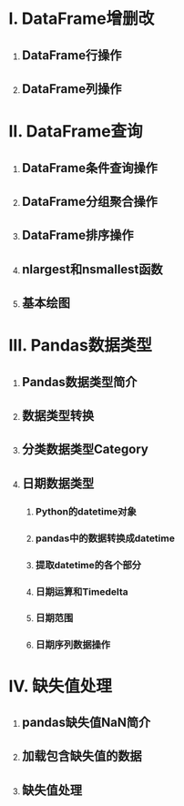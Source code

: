 # I. DataFrame增删改

1. ## DataFrame行操作

2. ## DataFrame列操作

# II. DataFrame查询

1. ## DataFrame条件查询操作

2. ## DataFrame分组聚合操作

3. ## DataFrame排序操作

4. ## nlargest和nsmallest函数

5. ## 基本绘图

# III. Pandas数据类型

1. ## Pandas数据类型简介

2. ## 数据类型转换

3. ## 分类数据类型Category

4. ## 日期数据类型

    1. ### Python的datetime对象

    2. ### pandas中的数据转换成datetime

    3. ### 提取datetime的各个部分

    4. ### 日期运算和Timedelta

    5. ### 日期范围

    6. ### 日期序列数据操作

# IV. 缺失值处理

1. ## pandas缺失值NaN简介

2. ## 加载包含缺失值的数据

3. ## 缺失值处理







